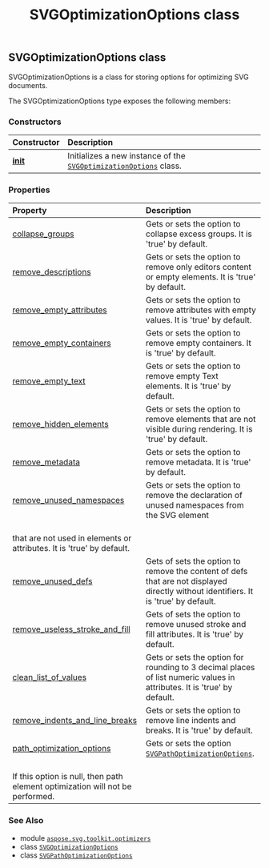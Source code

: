 ﻿---
title: SVGOptimizationOptions class
second_title: Aspose.SVG for Python via .NET API References
description: 
type: docs
weight: 10
url: /python-net/aspose.svg.toolkit.optimizers/svgoptimizationoptions/
is_root: false
---

## SVGOptimizationOptions class

SVGOptimizationOptions is a class for storing options for optimizing SVG documents.



The SVGOptimizationOptions type exposes the following members:

### Constructors
| Constructor | Description |
| :- | :- |
| [__init__](/svg/python-net/aspose.svg.toolkit.optimizers/svgoptimizationoptions/__init__/#) | Initializes a new instance of the [`SVGOptimizationOptions`](/svg/python-net/aspose.svg.toolkit.optimizers/svgoptimizationoptions) class. |


### Properties
| Property | Description |
| :- | :- |
| [collapse_groups](/svg/python-net/aspose.svg.toolkit.optimizers/svgoptimizationoptions/collapse_groups) | Gets or sets the option to collapse excess groups. It is 'true' by default. |
| [remove_descriptions](/svg/python-net/aspose.svg.toolkit.optimizers/svgoptimizationoptions/remove_descriptions) | Gets or sets the option to remove only editors content or empty elements. It is 'true' by default. |
| [remove_empty_attributes](/svg/python-net/aspose.svg.toolkit.optimizers/svgoptimizationoptions/remove_empty_attributes) | Gets or sets the option to remove attributes with empty values. It is 'true' by default. |
| [remove_empty_containers](/svg/python-net/aspose.svg.toolkit.optimizers/svgoptimizationoptions/remove_empty_containers) | Gets or sets the option to remove empty containers. It is 'true' by default. |
| [remove_empty_text](/svg/python-net/aspose.svg.toolkit.optimizers/svgoptimizationoptions/remove_empty_text) | Gets or sets the option to remove empty Text elements. It is 'true' by default. |
| [remove_hidden_elements](/svg/python-net/aspose.svg.toolkit.optimizers/svgoptimizationoptions/remove_hidden_elements) | Gets or sets the option to remove elements that are not visible during rendering. It is 'true' by default. |
| [remove_metadata](/svg/python-net/aspose.svg.toolkit.optimizers/svgoptimizationoptions/remove_metadata) | Gets or sets the option to remove metadata. It is 'true' by default. |
| [remove_unused_namespaces](/svg/python-net/aspose.svg.toolkit.optimizers/svgoptimizationoptions/remove_unused_namespaces) | Gets or sets the option to remove the declaration of unused namespaces from the SVG element <br/>that are not used in elements or attributes. It is 'true' by default. |
| [remove_unused_defs](/svg/python-net/aspose.svg.toolkit.optimizers/svgoptimizationoptions/remove_unused_defs) | Gets of sets the option to remove the content of defs that are not displayed directly without identifiers. It is 'true' by default. |
| [remove_useless_stroke_and_fill](/svg/python-net/aspose.svg.toolkit.optimizers/svgoptimizationoptions/remove_useless_stroke_and_fill) | Gets of sets the option to remove unused stroke and fill attributes. It is 'true' by default. |
| [clean_list_of_values](/svg/python-net/aspose.svg.toolkit.optimizers/svgoptimizationoptions/clean_list_of_values) | Gets or sets the option for rounding to 3 decimal places of list numeric values in attributes. It is 'true' by default. |
| [remove_indents_and_line_breaks](/svg/python-net/aspose.svg.toolkit.optimizers/svgoptimizationoptions/remove_indents_and_line_breaks) | Gets or sets the option to remove line indents and breaks. It is 'true' by default. |
| [path_optimization_options](/svg/python-net/aspose.svg.toolkit.optimizers/svgoptimizationoptions/path_optimization_options) | Gets or sets the option [`SVGPathOptimizationOptions`](/svg/python-net/aspose.svg.toolkit.optimizers/svgpathoptimizationoptions).<br/>If this option is null, then path element optimization will not be performed. |



### See Also
* module [`aspose.svg.toolkit.optimizers`](..)
* class [`SVGOptimizationOptions`](/svg/python-net/aspose.svg.toolkit.optimizers/svgoptimizationoptions)
* class [`SVGPathOptimizationOptions`](/svg/python-net/aspose.svg.toolkit.optimizers/svgpathoptimizationoptions)
